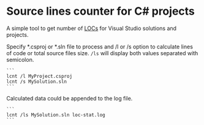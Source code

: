 # Source lines counter for C# projects

A simple tool to get number of [LOCs](http://en.wikipedia.org/wiki/Source_lines_of_code) for Visual Studio solutions and projects.

Specify *.csproj or *.sln file to process and /l or /s option to calculate lines of code or total source files size. `/ls` will display both values separated with semicolon.

	```
	lcnt /l MyProject.csproj
	lcnt /s MySolution.sln
	```

Calculated data could be appended to the log file.

	```
	lcnt /ls MySolution.sln loc-stat.log
	```
